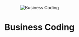 <div align="center">
  <img
  src="https://user-images.githubusercontent.com/72691225/220809698-7f8b6be1-c9ea-481c-9c20-ba5c847fb4ab.png" alt="Business Coding"/>
  <h1 align="center">
 Business Coding
  </h1>
</div>

